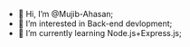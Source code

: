 - 👋 Hi, I’m @Mujib-Ahasan;
- 👀 I’m interested in Back-end devlopment;
- 🌱 I’m currently learning Node.js+Express.js;

<!---
Mujib-Ahasan/Mujib-Ahasan is a ✨ special ✨ repository because its `README.md` (this file) appears on your GitHub profile.
You can click the Preview link to take a look at your changes.
--->
    
